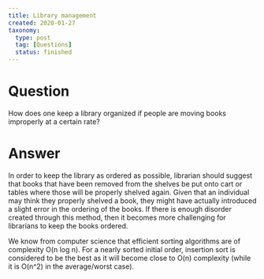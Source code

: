 ```yaml
---
title: Library management
created: 2020-01-27
taxonomy:
  type: post
  tag: [Questions]
  status: finished
---
```


# Question
How does one keep a library organized if people are moving books improperly at a certain rate?

# Answer
In order to keep the library as ordered as possible, librarian should suggest that books that have been removed from the shelves be put onto cart or tables where those will be properly shelved again. Given that an individual may think they properly shelved a book, they might have actually introduced a slight error in the ordering of the books. If there is enough disorder created through this method, then it becomes more challenging for librarians to keep the books ordered.

We know from computer science that efficient sorting algorithms are of complexity O(n log n). For a nearly sorted initial order, insertion sort is considered to be the best as it will become close to O(n) complexity (while it is O(n^2) in the average/worst case).
